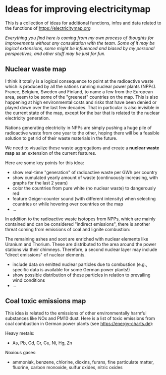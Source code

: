 # Ideas for improving electricitymap
This is a collection of ideas for additional functions, infos and data related to the functions of https://electricitymap.org

*Everything you find here is coming from my own process of thoughts for improvements without any consultation with the team. Some of it may be logical extensions, some might be influenced and biased by my personal perspectives, and other stuff may be just for fun.*

Nuclear waste map
----------------
I think it totally is a logical consequence to point at the radioactive waste which is produced by all the nations running nuclear power plants (NPPs).
France, Belgium, Sweden and Finland, to name a few from the European area, seem to be some of the "greenest" countries on the map.
This is also happening at high environmental costs and risks that have been denied or played down over the last few decades. That in particular is also invisible in the current state of the map, except for the bar that is related to the nuclear electricity generation. 

Nations generating electricity in NPPs are simply pushing a huge pile of radioactive waste from one year to the other, hoping there will be a feasible solution to get rid of their waste materials in the future.

We need to visualize these waste aggregations and create a **nuclear waste map** as an extension of the current features.

Here are some key points for this idea:

- show real-time "generation" of radioactive waste per GWh per country
- show cumulated yearly amount of waste (continuously increasing, with graphs for the last 2 years)
- color the countries from pure white (no nuclear waste) to dangerously red
- feature Geiger-counter sound (with different intensity) when selecting countries or while hovering over countries on the map 
- ...

In addition to the radioactive waste isotopes from NPPs, which are mainly contained and can be considered "indirect emissions", there is another threat coming from emissions of coal and lignite combustion:

The remaining ashes and soot are enriched with nuclear elements like Uranium and Thorium. These are distributed to the area around the power stations via their chimneys. Therefore, a second nuclear layer may include "direct emissions" of nuclear elements.

- include data on emitted nuclear particles due to combustion (e.g., specific data is available for some German power plants!)
- show possible distribution of these particles in relation to prevailing wind conditions
- ...

Coal toxic emissions map
-----------------
This idea is related to the emissions of other environmentally harmful substances like NOx and PM10 dust.
Here is a list of toxic emissions from coal combustion in German power plants (see https://energy-charts.de):

Heavy metals:
- As, Pb, Cd, Cr, Cu, Ni, Hg, Zn


Noxious gases:
- ammoniak, benzene, chlorine, dioxins, furans, fine particulate matter, fluorine, carbon monoxide, sulfur oxides, nitric oxides
